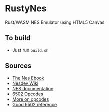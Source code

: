 # RustyNes
Rust/WASM NES Emulator using HTML5 Canvas


## To build
* Just run `build.sh`


## Sources
* [The Nes Ebook](https://bugzmanov.github.io/nes_ebook/chapter_1.html)
* [Nesdev Wiki](https://wiki.nesdev.com)
* [NES documentation](http://nesdev.com/NESDoc.pdf)
* [6502 Opcodes](http://www.6502.org/tutorials/6502opcodes.html)
* [More on opcodes](https://www.masswerk.at/6502/6502_instruction_set.html)
* [Good 6502 reference](http://www.obelisk.me.uk/6502/)
